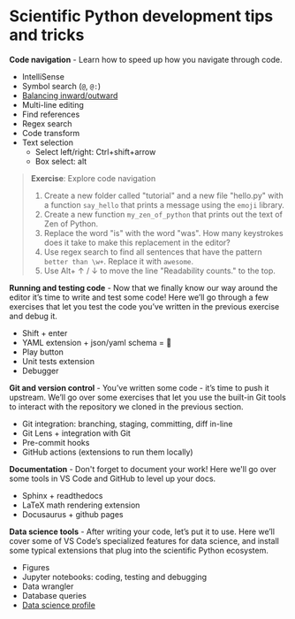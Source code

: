 # Scientific Python development tips and tricks

**Code navigation** - Learn how to speed up how you navigate through code.

- IntelliSense
- Symbol search (`@`, `@:`)
- [Balancing inward/outward](https://www.youtube.com/watch?v=NwqhFb4B5LU)
- Multi-line editing
- Find references
- Regex search
- Code transform
- Text selection
  - Select left/right: Ctrl+shift+arrow
  - Box select: alt

> **Exercise**: Explore code navigation
>
> 1. Create a new folder called "tutorial" and a new file "hello.py" with a function `say_hello` that prints a message using the `emoji` library.
> 2. Create a new function `my_zen_of_python` that prints out the text of Zen of Python.
> 3. Replace the word "is" with the word "was". How many keystrokes does it take to make this replacement in the editor?
> 4. Use regex search to find all sentences that have the pattern `better than \w+`. Replace it with `awesome`.
> 5. Use Alt+ ↑ / ↓ to move the line "Readability counts." to the top.

**Running and testing code** - Now that we finally know our way around the editor it’s time to write and test some code! Here we’ll go through a few exercises that let you test the code you’ve written in the previous exercise and debug it.

- Shift + enter
- YAML extension + json/yaml schema = 💖
- Play button
- Unit tests extension
- Debugger


**Git and version control** - You’ve written some code - it’s time to push it upstream. We’ll go over some exercises that let you use the built-in Git tools to interact with the repository we cloned in the previous section.

- Git integration: branching, staging, committing, diff in-line
- Git Lens + integration with Git
- Pre-commit hooks
- GitHub actions (extensions to run them locally)

**Documentation** - Don't forget to document your work! Here we'll go over some tools in VS Code and GitHub to level up your docs.

- Sphinx + readthedocs
- LaTeX math rendering extension
- Docusaurus + github pages

**Data science tools** - After writing your code, let’s put it to use. Here we’ll cover some of VS Code’s specialized features for data science, and install some typical extensions that plug into the scientific Python ecosystem.

- Figures
- Jupyter notebooks: coding, testing and debugging
- Data wrangler
- Database queries
- [Data science profile](https://code.visualstudio.com/docs/editor/profiles#_data-science-profile-template)
